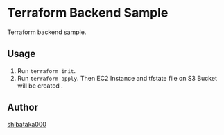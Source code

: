 # Terraform Backend Sample

Terraform backend sample.

## Usage
1. Run `terraform init`.
1. Run `terraform apply`. Then EC2 Instance and tfstate file on S3 Bucket will be created .

## Author
[shibataka000](https://github.com/shibataka000)

